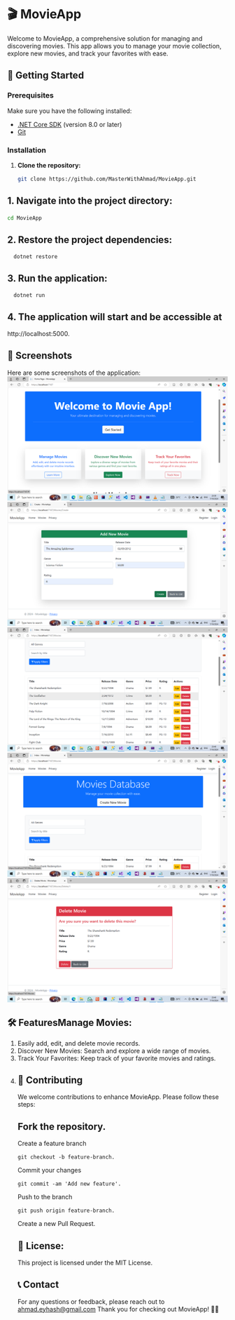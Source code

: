 # 🎬 MovieApp

Welcome to MovieApp, a comprehensive solution for managing and discovering movies. This app allows you to manage your movie collection, explore new movies, and track your favorites with ease.

## 🚀 Getting Started

### Prerequisites

Make sure you have the following installed:
- [.NET Core SDK](https://dotnet.microsoft.com/download) (version 8.0 or later)
- [Git](https://git-scm.com/)

### Installation

1. **Clone the repository:**

   ```bash
   git clone https://github.com/MasterWithAhmad/MovieApp.git
  ## 1. Navigate into the project directory:
  
  ```bash
cd MovieApp
```
  ## 2. Restore the project dependencies:
```
  dotnet restore
```

  ## 3. Run the application:
```
  dotnet run
  ```
  ## 4. The application will start and be accessible at
  
  http://localhost:5000.

  ## 📸 Screenshots
  Here are some screenshots of the application:
  ![Home Page](MovieApp/Screenshots/HomePage.png)
  ![AddMovie](MovieApp/Screenshots/AddMovie.png)
 ![Movie List](MovieApp/Screenshots/MovieList.png)
![Movies](MovieApp/Screenshots/Movies.png)
 ![Delete Movie](MovieApp/Screenshots/DeleteMovie.png)
 ## 🛠️ FeaturesManage Movies: 
1. Easily add, edit, and delete movie records.
2. Discover New Movies: Search and explore a wide range of movies.
3. Track Your Favorites: Keep track of your favorite movies and ratings.
4. ## 🤝 Contributing
   We welcome contributions to enhance MovieApp.
   Please follow these steps:
   ## Fork the repository.
   Create a feature branch
   ```
   git checkout -b feature-branch.
   ```
   Commit your changes
   ```
   git commit -am 'Add new feature'.
   ```
   Push to the branch
   ```
   git push origin feature-branch.
   ```
   Create a new Pull Request.
   ## 📜 License:
   This project is licensed under the MIT License.
   ## 📞 Contact
   For any questions or feedback, please reach out to ahmad.eyhash@gmail.com
   Thank you for checking out MovieApp! 🎥✨
